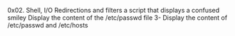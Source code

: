0x02. Shell, I/O Redirections and filters
a script that displays a confused smiley 
Display the content of the /etc/passwd file
3- Display the content of /etc/passwd and /etc/hosts
